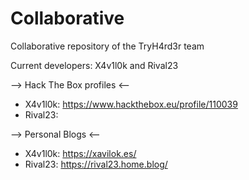 # Collaborative
Collaborative repository of the TryH4rd3r team

Current developers: X4v1l0k and Rival23


--> Hack The Box profiles <--
- X4v1l0k: https://www.hackthebox.eu/profile/110039
- Rival23: 


--> Personal Blogs <--
- X4v1l0k: https://xavilok.es/
- Rival23: https://rival23.home.blog/
